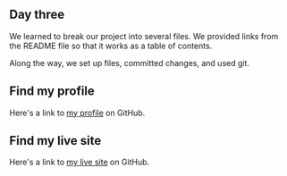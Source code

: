 ## Day three

We learned to break our project into several files. We provided links from the README file so that it works as a table of contents.

Along the way, we set up files, committed changes, and used git.

## Find my profile
Here's a link to [my profile](https://github.com/dbgrvll/) on GitHub.

## Find my live site
Here's a link to [my live site](https://dbgrvll.github.io/learning-journal/) on GitHub.